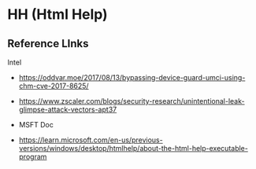 # HH (Html Help)

## Reference LInks
Intel 
- https://oddvar.moe/2017/08/13/bypassing-device-guard-umci-using-chm-cve-2017-8625/
- https://www.zscaler.com/blogs/security-research/unintentional-leak-glimpse-attack-vectors-apt37

- MSFT Doc
- https://learn.microsoft.com/en-us/previous-versions/windows/desktop/htmlhelp/about-the-html-help-executable-program

 